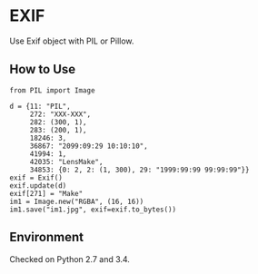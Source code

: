 EXIF
=====================

Use Exif object with PIL or Pillow.


How to Use
--------
    from PIL import Image

    d = {11: "PIL",
         272: "XXX-XXX",
         282: (300, 1),
         283: (200, 1),
         18246: 3,
         36867: "2099:09:29 10:10:10",
         41994: 1,
         42035: "LensMake",
         34853: {0: 2, 2: (1, 300), 29: "1999:99:99 99:99:99"}}
    exif = Exif()
    exif.update(d)
    exif[271] = "Make"
    im1 = Image.new("RGBA", (16, 16))
    im1.save("im1.jpg", exif=exif.to_bytes())


Environment
--------
  Checked on Python 2.7 and 3.4.
